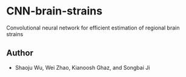 # CNN-brain-strains
Convolutional neural network for efficient estimation of  regional brain strains
## Author
- Shaoju Wu, Wei Zhao, Kianoosh Ghaz, and Songbai Ji
